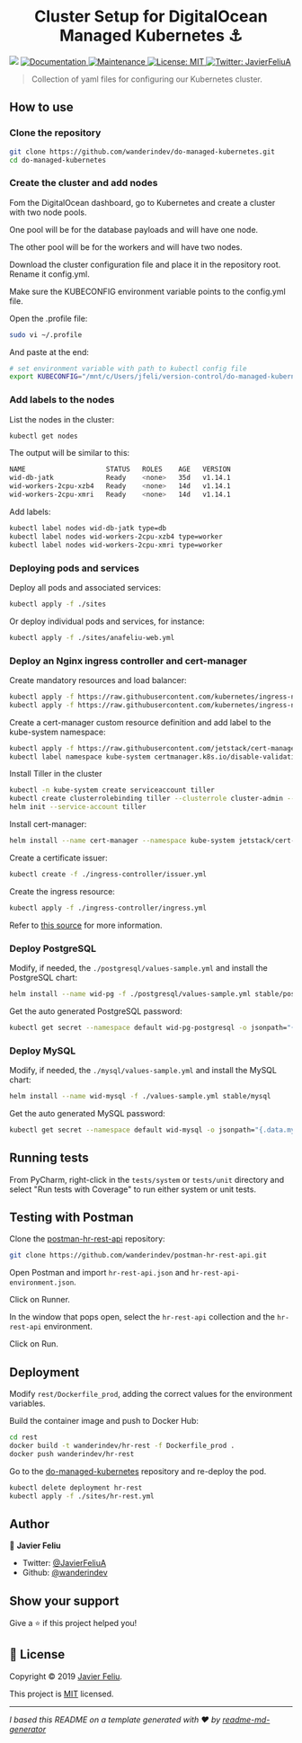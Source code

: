 <h1 align="center">Cluster Setup for DigitalOcean Managed Kubernetes ⚓️</h1>
<p>
  <img src="https://img.shields.io/badge/version-1.0-blue.svg?cacheSeconds=2592000" />
  <a href="https://github.com/wanderindev/do-managed-kubernetes/blob/master/README.md">
    <img alt="Documentation" src="https://img.shields.io/badge/documentation-yes-brightgreen.svg" target="_blank" />
  </a>
  <a href="https://github.com/wanderindev/do-managed-kubernetes/graphs/commit-activity">
    <img alt="Maintenance" src="https://img.shields.io/badge/Maintained%3F-yes-brightgreen.svg" target="_blank" />
  </a> 
  <a href="https://github.com/wanderindev/do-managed-kubernetes/blob/master/LICENSE.md">
    <img alt="License: MIT" src="https://img.shields.io/badge/License-MIT-yellow.svg" target="_blank" />
  </a>
  <a href="https://twitter.com/JavierFeliuA">
    <img alt="Twitter: JavierFeliuA" src="https://img.shields.io/twitter/follow/JavierFeliuA.svg?style=social" target="_blank" />
  </a>
</p>

>Collection of yaml files for configuring our Kubernetes cluster.

## How to use
### Clone the repository
```sh
git clone https://github.com/wanderindev/do-managed-kubernetes.git
cd do-managed-kubernetes
```
### Create the cluster and add nodes
Fom the DigitalOcean dashboard, go to Kubernetes and create a cluster with 
two node pools. 

One pool will be for the database payloads and will have one node.

The other pool will be for the workers and will have two nodes.

Download the cluster configuration file and place it in the repository root.  Rename
it config.yml.

Make sure the KUBECONFIG environment variable points to the config.yml file.

Open the .profile file:
```sh
sudo vi ~/.profile
```
And paste at the end:
```sh
# set environment variable with path to kubectl config file
export KUBECONFIG="/mnt/c/Users/jfeli/version-control/do-managed-kubernetes/config.yml"
```

### Add labels to the nodes
List the nodes in the cluster:
```sh
kubectl get nodes
```
The output will be similar to this:
```sh
NAME                    STATUS   ROLES    AGE   VERSION
wid-db-jatk             Ready    <none>   35d   v1.14.1
wid-workers-2cpu-xzb4   Ready    <none>   14d   v1.14.1
wid-workers-2cpu-xmri   Ready    <none>   14d   v1.14.1
```
Add labels:
```sh
kubectl label nodes wid-db-jatk type=db
kubectl label nodes wid-workers-2cpu-xzb4 type=worker
kubectl label nodes wid-workers-2cpu-xmri type=worker
```
### Deploying pods and services
Deploy all pods and associated services:
```sh
kubectl apply -f ./sites
```
Or deploy individual pods and services, for instance:
```sh
kubectl apply -f ./sites/anafeliu-web.yml
```
### Deploy an Nginx ingress controller and cert-manager
Create mandatory resources and load balancer:
```sh
kubectl apply -f https://raw.githubusercontent.com/kubernetes/ingress-nginx/nginx-0.24.1/deploy/mandatory.yaml
kubectl apply -f https://raw.githubusercontent.com/kubernetes/ingress-nginx/nginx-0.24.1/deploy/provider/cloud-generic.yaml
```
Create a cert-manager custom resource definition and add label to the kube-system namespace: 
```sh
kubectl apply -f https://raw.githubusercontent.com/jetstack/cert-manager/release-0.8/deploy/manifests/00-crds.yaml
kubectl label namespace kube-system certmanager.k8s.io/disable-validation="true"
```
Install Tiller in the cluster
```sh
kubectl -n kube-system create serviceaccount tiller
kubectl create clusterrolebinding tiller --clusterrole cluster-admin --serviceaccount=kube-system:tiller
helm init --service-account tiller
```
Install cert-manager:
```sh
helm install --name cert-manager --namespace kube-system jetstack/cert-manager --version v0.8.0
```
Create a certificate issuer:
```sh
kubectl create -f ./ingress-controller/issuer.yml
```
Create the ingress resource:
```sh
kubectl apply -f ./ingress-controller/ingress.yml
```
Refer to [this source](https://www.digitalocean.com/community/tutorials/how-to-set-up-an-nginx-ingress-with-cert-manager-on-digitalocean-kubernetes)
for more information.
### Deploy PostgreSQL
Modify, if needed, the `./postgresql/values-sample.yml` and install the PostgreSQL chart:
```sh
helm install --name wid-pg -f ./postgresql/values-sample.yml stable/postgresql
```
Get the auto generated PostgreSQL password:
```sh
kubectl get secret --namespace default wid-pg-postgresql -o jsonpath="{.data.postgresql-password}" | base64 --decode
```
### Deploy MySQL
Modify, if needed, the `./mysql/values-sample.yml` and install the MySQL chart:
```sh
helm install --name wid-mysql -f ./values-sample.yml stable/mysql
```
Get the auto generated MySQL password:
```sh
kubectl get secret --namespace default wid-mysql -o jsonpath="{.data.mysql-root-password}" | base64 --decode; echo
```
## Running tests
From PyCharm, right-click in the `tests/system` or `tests/unit` directory and select 
"Run tests with Coverage" to run either system or unit tests.

## Testing with Postman

Clone the [postman-hr-rest-api](https://github.com/wanderindev/postman-hr-rest-api)
repository:
```sh
git clone https://github.com/wanderindev/postman-hr-rest-api.git
``` 
Open Postman and import `hr-rest-api.json` and `hr-rest-api-environment.json`.

Click on Runner.

In the window that pops open, select the `hr-rest-api` collection and the `hr-rest-api`
environment.

Click on Run.

## Deployment
Modify `rest/Dockerfile_prod`, adding the correct values for the environment variables.

Build the container image and push to Docker Hub:
```sh
cd rest
docker build -t wanderindev/hr-rest -f Dockerfile_prod .
docker push wanderindev/hr-rest
``` 
 
 Go to the [do-managed-kubernetes](https://github.com/wanderindev/do-managed-kubernetes) 
 repository and re-deploy the pod.
 ```sh
kubectl delete deployment hr-rest
kubectl apply -f ./sites/hr-rest.yml
``` 

 ## Author

👤 **Javier Feliu**

* Twitter: [@JavierFeliuA](https://twitter.com/JavierFeliuA)
* Github: [@wanderindev](https://github.com/wanderindev)

## Show your support

Give a ⭐️ if this project helped you!

## 📝 License

Copyright © 2019 [Javier Feliu](https://github.com/wanderindev).<br />

This project is [MIT](https://github.com/wanderindev/hr-rest-api/blob/master/LICENSE.md) licensed.

***
_I based this README on a template generated with ❤️ by [readme-md-generator](https://github.com/kefranabg/readme-md-generator)_
 